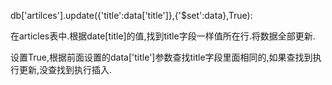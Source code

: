 db['artilces'].update({'title':data['title']},{'$set':data},True):

在articles表中.根据date[title]的值,找到title字段一样值所在行.将数据全部更新.

设置True,根据前面设置的data['title']参数查找title字段里面相同的,如果查找到执行更新,没查找到执行插入.